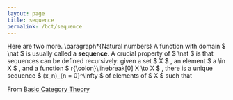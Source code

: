 ```yaml
---
layout: page
title: sequence
permalink: /bct/sequence
---
```

Here are two more. \paragraph*{Natural numbers} A function with domain $ \nat $ is usually called a **sequence**. A crucial property of $ \nat $ is that sequences can be defined recursively: given a set $ X $ , an element $ a \in X $ , and a function $ r{\colon}\linebreak[0] X \to X $ , there is a unique sequence $ (x_n)_{n = 0}^\infty $ of elements of $ X $ such that


From [Basic Category Theory](https://mathgloss.github.io/MathGloss/bct.html)